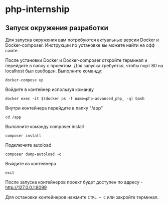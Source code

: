 # php-internship

## Запуск окружения разработки
Для запуска окружения вам потребуются актуальные версии Docker и Docker-composer. Инструкции по установке вы можете найти на офф сайте.

После установки Docker и Docker-composer откройте терминал и перейдите в папку с проектом. Для запуска требуется, чтобы порт 80 на localhost был свободен.
Выполните команду:
```shell
docker-compose up
```

Войдите в контейнер используя команду
```shell
docker exec -it $(docker ps -f name=php-advanced_php_ -q) bash
```

Внутри контейнера перейдите в папку "/app"
```shell
cd /app
```

Выполните команду composer install
```shell
composer install
```

Подключите autoload
```shell
composer dump-autoload -o
```



Выйдите из контейнера
```shell
exit
```


После запуска контейнеров проект будет доступен по адресу - http://127.0.0.1:8099

Для остановки контейнеров нажмите `CTRL + C` или закройте терминал.
